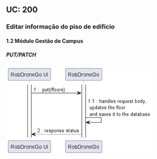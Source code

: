 ## **UC: 200**

### Editar informação do piso de edificio

#### 1.2        Módulo Gestão de Campus
##### PUT/PATCH

![UC SSD: 200](UC200.png)